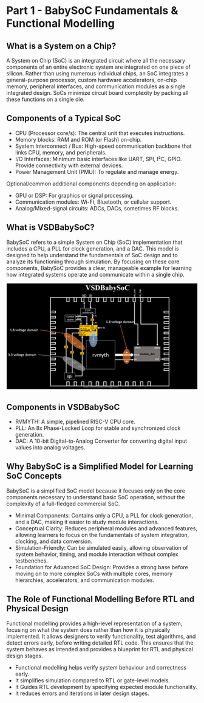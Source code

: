# Part 1 - BabySoC Fundamentals & Functional Modelling 

## What is a System on a Chip?

A System on Chip (SoC) is an integrated circuit where all the necessary components of an entire electronic system are integrated on one piece of silicon. Rather than using numerous individual chips, an SoC integrates a general-purpose processor, custom hardware accelerators, on-chip memory, peripheral interfaces, and communication modules as a single integrated design. SoCs minimize circuit board complexity by packing all these functions on a single die.



## Components of a Typical SoC

- CPU (Processor core/s): The central unit that executes instructions.  
- Memory blocks: RAM and ROM (or Flash) on-chip.  
- System Interconnect / Bus: High-speed communication backbone that links CPU, memory, and peripherals.  
- I/O Interfaces: Minimum basic interfaces like UART, SPI, I²C, GPIO. Provide connectivity with external devices.  
- Power Management Unit (PMU): To regulate and manage energy.  

Optional/common additional components depending on application:

- GPU or DSP: For graphics or signal processing.  
- Communication modules: Wi-Fi, Bluetooth, or cellular support.  
- Analog/Mixed-signal circuits: ADCs, DACs, sometimes RF blocks.  



## What is VSDBabySoC?

BabySoC refers to a simple System on Chip (SoC) implementation that includes a CPU, a PLL for clock generation, and a DAC. This model is designed to help understand the fundamentals of SoC design and to analyze its functioning through simulation. By focusing on these core components, BabySoC provides a clear, manageable example for learning how integrated systems operate and communicate within a single chip.

![VSDBabySoC Block diagram](images/VSDBabySoC.png)

## Components in VSDBabySoC

- RVMYTH: A simple, pipelined RISC-V CPU core.  
- PLL: An 8x Phase-Locked Loop for stable and synchronized clock generation.  
- DAC: A 10-bit Digital-to-Analog Converter for converting digital input values into analog voltages.  


## Why BabySoC is a Simplified Model for Learning SoC Concepts

BabySoC is a simplified SoC model because it focuses only on the core components necessary to understand basic SoC operation, without the complexity of a full-fledged commercial SoC.  

- Minimal Components: Contains only a CPU, a PLL for clock generation, and a DAC, making it easier to study module interactions.  
- Conceptual Clarity: Reduces peripheral modules and advanced features, allowing learners to focus on the fundamentals of system integration, clocking, and data conversion.  
- Simulation-Friendly: Can be simulated easily, allowing observation of system behavior, timing, and module interaction without complex testbenches.  
- Foundation for Advanced SoC Design: Provides a strong base before moving on to more complex SoCs with multiple cores, memory hierarchies, accelerators, and communication modules.  


## The Role of Functional Modelling Before RTL and Physical Design

Functional modelling provides a high-level representation of a system, focusing on what the system does rather than how it is physically implemented. It allows designers to verify functionality, test algorithms, and detect errors early, before writing detailed RTL code. This ensures that the system behaves as intended and provides a blueprint for RTL and physical design stages.

- Functional modelling helps verify system behaviour and correctness early.  
- It simplifies simulation compared to RTL or gate-level models.  
- It Guides RTL development by specifying expected module functionality.  
- It reduces errors and iterations in later design stages.  
